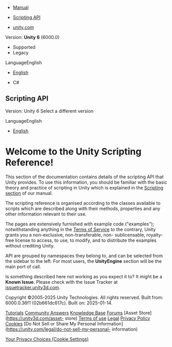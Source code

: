 [ ]()

  * [Manual](../Manual/index.html)
  * [Scripting API](../ScriptReference/index.html)

  * [unity.com](https://unity.com/)

Version: **Unity 6** (6000.0)

  * Supported
  * Legacy

LanguageEnglish

  * [English]()

  * C#

[ ](https://docs.unity3d.com)

## Scripting API

Version: Unity 6 Select a different version

LanguageEnglish

  * [English]()

# Welcome to the Unity Scripting Reference!

This section of the documentation contains details of the scripting API that
Unity provides. To use this information, you should be familiar with the basic
theory and practice of scripting in Unity which is explained in the [Scripting
section](../Manual/ScriptingSection.html) of our manual.

The scripting reference is organised according to the classes available to
scripts which are described along with their methods, properties and any other
information relevant to their use.

The pages are extensively furnished with example code ("examples");
notwithstanding anything in the [Terms of Service](https://unity3d.com/legal)
to the contrary, Unity grants you a non-exclusive, non-transferable, non-
sublicensable, royalty-free license to access, to use, to modify, and to
distribute the examples without crediting Unity.

API are grouped by namespaces they belong to, and can be selected from the
sidebar to the left. For most users, the **UnityEngine** section will be the
main port of call.

Is something described here not working as you expect it to? It might be a
**Known Issue**. Please check with the Issue Tracker at
[issuetracker.unity3d.com](https://issuetracker.unity3d.com).

Copyright ©2005-2025 Unity Technologies. All rights reserved. Built from:
6000.0.36f1 (02b661dc617c). Built on: 2025-01-14.

[Tutorials](https://unity3d.com/learn) [Community
Answers](https://answers.unity3d.com) [Knowledge
Base](https://support.unity3d.com/hc/en-us)
[Forums](https://forum.unity3d.com) [Asset Store](https://unity3d.com/asset-
store) [Terms of use](https://docs.unity3d.com/Manual/TermsOfUse.html)
[Legal](https://unity.com/legal) [Privacy
Policy](https://unity.com/legal/privacy-policy)
[Cookies](https://unity.com/legal/cookie-policy) [Do Not Sell or Share My
Personal Information](https://unity.com/legal/do-not-sell-my-personal-
information)

[Your Privacy Choices (Cookie Settings)](javascript:void\(0\);)

